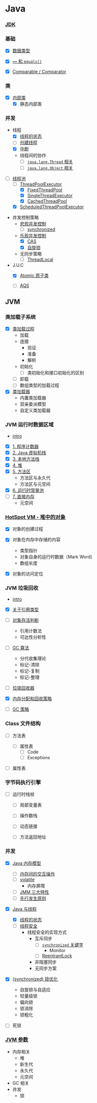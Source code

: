 # Java

### [JDK](/docs/Java/JDK.md)

### 基础
- [x] [数据类型](/docs/Java/基础/数据类型.md)
- [x] [`==` 和 `equals()`](/docs/Java/基础/==和equals().md)
- [x] [Comparable / Comparator](/docs/Java/基础/Comparable_Comparator.md)


### 类
- [x] [内部类](/docs/Java/类/内部类.md)
    - [x] 静态内部类

### 并发
- 线程
    - [x] [线程的状态](/docs/Java/JVM/并发/Java与线程/线程的状态.md)
    - [ ] [创建线程](/docs/Java/并发/线程/创建线程.md)
    - [x] [中断](/docs/Java/并发/线程/中断.md)
    - 线程间的协作
        - [ ] [`java.lang.Thread` 相关](/docs/Java/并发/线程/线程间的协作/thread.md)
        - [ ] [`java.lang.Object` 相关](/docs/Java/并发/线程/线程间的协作/object.md)
- [ ] [线程池](/docs/Java/并发/线程池)
    - [ ] [ThreadPoolExecutor](/docs/Java/并发/线程池/ThreadPoolExecutor.md)
        - [x] [FixedThreadPool](/docs/Java/并发/线程池/FixedThreadPool.md)
        - [x] [SingleThreadExecutor](/docs/Java/并发/线程池/SingleThreadExecutor.md)
        - [x] [CachedThreadPool](/docs/Java/并发/线程池/CachedThreadPool.md)
    - [x] [ScheduledThreadPoolExecutor]()
- 并发控制策略
    - [悲观并发控制](/docs/Java/并发/并发控制策略/悲观并发控制)
        - [ ] [synchronized]()
    - [乐观并发控制](/docs/Java/并发/并发控制策略/乐观并发控制)
        - [x] [CAS](/docs/Java/并发/并发控制策略/乐观并发控制/CAS.md)
        - [x] [自旋锁](/docs/Java/并发/并发控制策略/乐观并发控制/自旋锁.md)
    - 无同步策略
        - [ ] [ThreadLocal]()
- J.U.C
    - [x] [Atomic 原子类](/docs/Java/并发/JUC/Atomic原子类.md)
    - [ ] [AQS]()


## JVM

### 类加载子系统
- [x] [类加载过程](/docs/Java/JVM/类加载子系统/类加载过程.md)
    - 加载
    - 连接
        - 验证
        - 准备
        - 解析
    - 初始化
        - [ ] 类初始化和接口初始化的区别
    - [ ] 卸载
    - [ ] 数组类型的加载过程
- [x] [类加载器](/docs/Java/JVM/类加载子系统/类加载器.md)
    - 内置类加载器
    - 双亲委派模型
    - 自定义类加载器


### JVM 运行时数据区域
- [intro](/docs/Java/JVM/JVM运行时数据区域/README.md)
- [x] [1. 程序计数器](/docs/Java/JVM/JVM运行时数据区域/程序计数器.md)
- [x] [2. Java 虚拟机栈](/docs/Java/JVM/JVM运行时数据区域/Java虚拟机栈.md)
- [x] [3. 本地方法栈](/docs/Java/JVM/JVM运行时数据区域/本地方法栈.md)
- [x] [4. 堆](/docs/Java/JVM/JVM运行时数据区域/堆.md)
- [x] [5. 方法区](/docs/Java/JVM/JVM运行时数据区域/方法区.md)
    - 方法区与永久代
    - 方法区与元空间
- [x] [6. 运行时常量池](/docs/Java/JVM/JVM运行时数据区域/运行时常量池.md)
- [ ] [7. 直接内存](/docs/Java/JVM/JVM运行时数据区域/直接内存.md)
    - 元空间


### [HotSpot VM - 堆中的对象](/docs/Java/JVM/HotSpot中的对象.md)
- [x] 对象的创建过程
- [x] 对象在内存中存储的内容
    - 类型指针
    - 对象自身的运行时数据（Mark Word）
    - 数组长度
- [x] 对象的访问定位


### JVM 垃圾回收
- [intro](/docs/Java/JVM/JVM垃圾回收/README.md)
- [x] [关于引用类型](/docs/Java/JVM/JVM垃圾回收/关于引用类型.md)
- [ ] [对象存活判断](/docs/Java/JVM/JVM垃圾回收/对象存活判断.md)
    - 引用计数法
    - 可达性分析性
- [ ] [GC 算法](/docs/Java/JVM/JVM垃圾回收/GC算法.md)
    - 分代收集理论
    - 标记-清除
    - 标记-复制
    - 标记-整理
- [ ] [垃圾回收器](/docs/Java/JVM/JVM垃圾回收/垃圾回收器.md)
- [x] [内存分配和回收策略](/docs/Java/JVM/JVM垃圾回收/内存分配和回收策略.md)
- [ ] [GC 策略](/docs/Java/JVM/JVM垃圾回收/GC策略.md)


### Class 文件结构
- [ ] 方法表
    - [ ] 属性表
        - [ ] Code
        - [ ] Exceptions
- [ ] 属性表


### 字节码执行引擎
- [ ] 运行时栈帧
    - [ ] 局部变量表
    - [ ] 操作数栈
    - [ ] 动态链接
    - [ ] 方法返回地址


### 并发
- [x] [Java 内存模型](/docs/Java/JVM/并发/Java内存模型/README.md)
    - [ ] [内存间的交互操作](/docs/Java/JVM/并发/Java内存模型/内存间的交互操作.md)
    - [ ] [volatile]()
        - 内存屏障
    - [ ] [JMM 三大特性]()
    - [ ] [先行发生原则]()
- [x] [Java 与线程](/docs/Java/JVM/并发/Java与线程/README.md)
    - [x] [线程的状态](/docs/Java/JVM/并发/Java与线程/线程的状态.md)
    - [ ] [线程安全](/docs/Java/JVM/并发/Java与线程/线程安全.md)
        - 线程安全的实现方式
            - 互斥同步
                - [ ] [`synchronized` 关键字](/docs/Java/JVM/并发/Java与线程/synchronized.md)
                    - Monitor
                - [ ] [ReentrantLock]()
            - 非阻塞同步
            - 无同步方案
- [x] [(synchronized) 锁优化](/docs/Java/JVM/并发/Java与线程/锁优化.md)
    - 自旋锁与自适应
    - 轻量级锁
    - 偏向锁
    - 锁消除
    - 锁粗化
- [ ] 死锁


### [JVM 参数](/docs/Java/JVM/JVM参数.md)
- 内存相关
    - 堆
    - 新生代
    - 永久代
    - 元空间
- GC 相关
- 并发
    - 锁